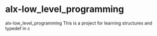 # alx-low_level_programming
alx-low_level_programming
This is a project for learning structures and typedef in c
